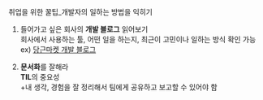 취업을 위한 꿀팁_개발자의 일하는 방법을 익히기

1. 들어가고 싶은 회사의 **개발 블로그** 읽어보기  
회사에서 사용하는 툴, 어떤 일을 하는지, 최근이 고민이나 일하는 방식 확인 가능  
ex) [당근마켓 개발 블로그](https://medium.com/daangn)

2. **문서화**를 잘해라  
**TIL**의 중요성  
+내 생각, 경험을 잘 정리해서 팀에게 공유하고 보고할 수 있어야 함
